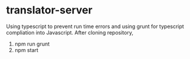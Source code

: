 # translator-server

Using typescript to prevent run time errors and using grunt for typescript compliation into Javascript.
After cloning repository,
1. npm run grunt
2. npm start
